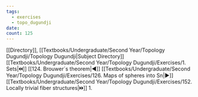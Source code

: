 ```yaml
---
tags:
  - exercises
  - topo_dugundji
date: 
count: 125
---
```

[[Directory]], [[Textbooks/Undergraduate/Second Year/Topology Dugundji/Topology Dugundji|Subject Directory]]
[[Textbooks/Undergraduate/Second Year/Topology Dugundji/Exercises/1. Sets|🞀🞀]] [[124. Brouwer´s theorem|◀]] [[Textbooks/Undergraduate/Second Year/Topology Dugundji/Exercises/126. Maps of spheres into Sn|▶]] [[Textbooks/Undergraduate/Second Year/Topology Dugundji/Exercises/152. Locally trivial fiber structures|🞂🞂]]
1. 
